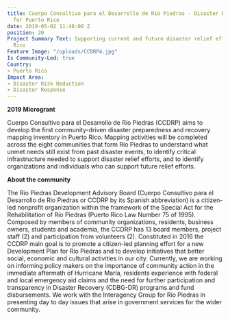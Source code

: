 ```yaml
---
title: Cuerpo Consultivo para el Desarrollo de Rio Piedras - Disaster Preparedness
  for Puerto Rico
date: 2019-05-02 11:48:00 Z
position: 20
Project Summary Text: Supporting current and future disaster relief efforts for Puerto
  Rico
Feature Image: "/uploads/CCDRP4.jpg"
Is Community-Led: true
Country:
- Puerto Rico
Impact Area:
- Disaster Risk Reduction
- Disaster Response
---
```


**2019 Microgrant**  

Cuerpo Consultivo para el Desarrollo de Río Piedras (CCDRP) aims to develop the first community-driven disaster preparedness and recovery mapping inventory in Puerto Rico. Mapping activities will be completed across the eight communities that form Río Piedras to understand what unmet needs still exist from past disaster events, to identify critical infrastructure needed to support disaster relief efforts, and to identify organizations and individuals who can support future relief efforts.  

**About the community**  

The Río Piedras Development Advisory Board (Cuerpo Consultivo para el Desarrollo de Río Piedras or CCDRP by its Spanish abbreviation) is a citizen-led nonprofit organization within the framework of the Special Act for the Rehabilitation of Río Piedras (Puerto Rico Law Number 75 of 1995). Composed by members of community organizations, residents, business owners, students and academia, the CCDRP has 13 board members, project staff (2) and participation from volunteers (2). Constituted in 2016 the CCDRP main goal is to promote a citizen-led planning effort for a new Development Plan for Río Piedras and to develop initiatives that better social, economic and cultural activities in our city. Currently, we are working on informing policy makers on the importance of community action in the immediate aftermath of Hurricane María, residents experience with federal and local emergency aid claims and the need for further participation and transparency in Disaster Recovery (CDBG-DR) programs and fund disbursements. We work with the Interagency Group for Río Piedras in presenting day to day issues that arise in government services for the wider community. 